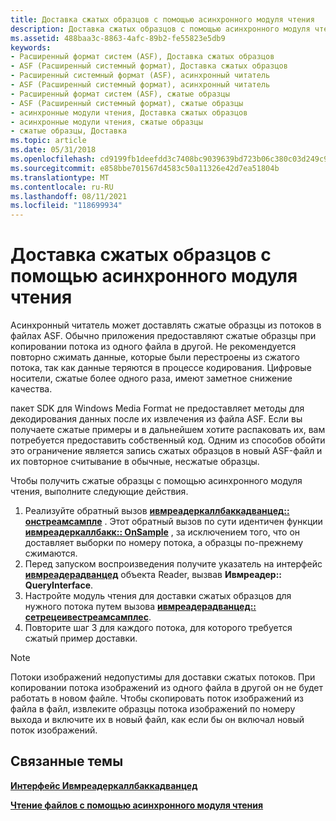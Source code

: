 ```yaml
---
title: Доставка сжатых образцов с помощью асинхронного модуля чтения
description: Доставка сжатых образцов с помощью асинхронного модуля чтения
ms.assetid: 488baa3c-8863-4afc-89b2-fe55823e5db9
keywords:
- Расширенный формат систем (ASF), Доставка сжатых образцов
- ASF (Расширенный системный формат), Доставка сжатых образцов
- Расширенный системный формат (ASF), асинхронный читатель
- ASF (Расширенный системный формат), асинхронный читатель
- Расширенный формат систем (ASF), сжатые образцы
- ASF (Расширенный системный формат), сжатые образцы
- асинхронные модули чтения, Доставка сжатых образцов
- асинхронные модули чтения, сжатые образцы
- сжатые образцы, Доставка
ms.topic: article
ms.date: 05/31/2018
ms.openlocfilehash: cd9199fb1deefdd3c7408bc9039639bd723b06c380c03d249c9c71a1d792c1e1
ms.sourcegitcommit: e858bbe701567d4583c50a11326e42d7ea51804b
ms.translationtype: MT
ms.contentlocale: ru-RU
ms.lasthandoff: 08/11/2021
ms.locfileid: "118699934"
---
```

# <a name="to-deliver-compressed-samples-with-the-asynchronous-reader"></a>Доставка сжатых образцов с помощью асинхронного модуля чтения

Асинхронный читатель может доставлять сжатые образцы из потоков в файлах ASF. Обычно приложения предоставляют сжатые образцы при копировании потока из одного файла в другой. Не рекомендуется повторно сжимать данные, которые были перестроены из сжатого потока, так как данные теряются в процессе кодирования. Цифровые носители, сжатые более одного раза, имеют заметное снижение качества.

пакет SDK для Windows Media Format не предоставляет методы для декодирования данных после их извлечения из файла ASF. Если вы получаете сжатые примеры и в дальнейшем хотите распаковать их, вам потребуется предоставить собственный код. Одним из способов обойти это ограничение является запись сжатых образцов в новый ASF-файл и их повторное считывание в обычные, несжатые образцы.

Чтобы получить сжатые образцы с помощью асинхронного модуля чтения, выполните следующие действия.

1.  Реализуйте обратный вызов [**ивмреадеркаллбаккадванцед:: онстреамсампле**](/previous-versions/windows/desktop/api/Wmsdkidl/nf-wmsdkidl-iwmreadercallbackadvanced-onstreamsample) . Этот обратный вызов по сути идентичен функции [**ивмреадеркаллбакк:: OnSample**](/previous-versions/windows/desktop/api/Wmsdkidl/nf-wmsdkidl-iwmreadercallback-onsample) , за исключением того, что он доставляет выборки по номеру потока, а образцы по-прежнему сжимаются.
2.  Перед запуском воспроизведения получите указатель на интерфейс [**ивмреадерадванцед**](/previous-versions/windows/desktop/api/wmsdkidl/nn-wmsdkidl-iwmreaderadvanced) объекта Reader, вызвав **Ивмреадер:: QueryInterface**.
3.  Настройте модуль чтения для доставки сжатых образцов для нужного потока путем вызова [**ивмреадерадванцед:: сетрецеивестреамсамплес**](/previous-versions/windows/desktop/api/Wmsdkidl/nf-wmsdkidl-iwmreaderadvanced-setreceivestreamsamples).
4.  Повторите шаг 3 для каждого потока, для которого требуется сжатый пример доставки.

> [!Note]  
> Потоки изображений недопустимы для доставки сжатых потоков. При копировании потока изображений из одного файла в другой он не будет работать в новом файле. Чтобы скопировать поток изображений из файла в файл, извлеките образцы потока изображений по номеру выхода и включите их в новый файл, как если бы он включал новый поток изображений.

 

## <a name="related-topics"></a>Связанные темы

<dl> <dt>

[**Интерфейс Ивмреадеркаллбаккадванцед**](/previous-versions/windows/desktop/api/wmsdkidl/nn-wmsdkidl-iwmreadercallbackadvanced)
</dt> <dt>

[**Чтение файлов с помощью асинхронного модуля чтения**](reading-files-with-the-asynchronous-reader.md)
</dt> </dl>

 

 




